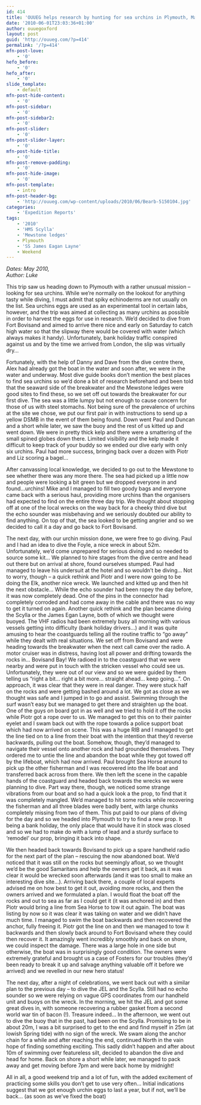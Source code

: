 ```yaml
---
id: 414
title: 'OUUEG helps research by hunting for sea urchins in Plymouth, May 2010'
date: '2010-06-01T23:03:36+01:00'
author: ouuegoxford
layout: post
guid: 'http://ouueg.com/?p=414'
permalink: '/?p=414'
mfn-post-love:
    - '0'
hefo_before:
    - '0'
hefo_after:
    - '0'
slide_template:
    - default
mfn-post-hide-content:
    - '0'
mfn-post-sidebar:
    - '0'
mfn-post-sidebar2:
    - '0'
mfn-post-slider:
    - '0'
mfn-post-slider-layer:
    - '0'
mfn-post-hide-title:
    - '0'
mfn-post-remove-padding:
    - '0'
mfn-post-hide-image:
    - '0'
mfn-post-template:
    - intro
mfn-post-header-bg:
    - 'http://ouueg.com/wp-content/uploads/2010/06/Bearb-5150104.jpg'
categories:
    - 'Expedition Reports'
tags:
    - '2010'
    - 'HMS Scylla'
    - 'Mewstone ledges'
    - Plymouth
    - 'SS James Eagan Layne'
    - Weekend
---
```


*Dates: May 2010,*  
 *Author: Luke*

This trip saw us heading down to Plymouth with a rather unusual mission – looking for sea urchins. While we’re normally on the lookout for anything tasty while diving, I must admit that spiky echinoderms are not usually on the list. Sea urchins eggs are used as an experimental tool in certain labs, however, and the trip was aimed at collecting as many urchins as possible in order to harvest the eggs for use in research. We’d decided to dive from Fort Bovisand and aimed to arrive there nice and early on Saturday to catch high water so that the slipway there would be covered with water (which always makes it handy). Unfortunately, bank holiday traffic conspired against us and by the time we arrived from London, the slip was virtually dry…

Fortunately, with the help of Danny and Dave from the dive centre there, Alex had already got the boat in the water and soon after, we were in the water and underway. Most dive guide books don’t mention the best places to find sea urchins so we’d done a bit of research beforehand and been told that the seaward side of the breakwater and the Mewstone ledges were good sites to find these, so we set off out towards the breakwater for our first dive. The sea was a little lumpy but not enough to cause concern for those of us with steel stomachs. Not being sure of the prevalence of urchins at the site we chose, we put our first pair in with instructions to send up a yellow DSMB in the event of them being found. Down went Paul and Duncan and a short while later, we saw the buoy and the rest of us kitted up and went down. We were in pretty thick kelp and there were a smattering of the small spined globes down there. Limited visibility and the kelp made it difficult to keep track of your buddy so we ended our dive early with only six urchins. Paul had more success, bringing back over a dozen with Piotr and Liz scoring a bagel…

After canvassing local knowledge, we decided to go out to the Mewstone to see whether there was any more there. The sea had picked up a little now and people were looking a bit green but we dropped everyone in and found…urchins! Mike and I managed to fill two goody bags and everyone came back with a serious haul, providing more urchins than the organisers had expected to find on the entire three day trip. We thought about stopping off at one of the local wrecks on the way back for a cheeky third dive but the echo sounder was misbehaving and we seriously doubted our ability to find anything. On top of that, the sea looked to be getting angrier and so we decided to call it a day and go back to Fort Bovisand.

The next day, with our urchin mission done, we were free to go diving. Paul and I had an idea to dive the Foyle, a nice wreck in about 52m. Unfortunately, we’d come unprepared for serious diving and so needed to source some kit… We planned to hire stages from the dive centre and head out there but on arrival at shore, found ourselves stumped. Paul had managed to leave his undersuit at the hotel and so wouldn’t be diving… Not to worry, though – a quick rethink and Piotr and I were now going to be doing the Elk, another nice wreck. We launched and kitted up and then hit the next obstacle… While the echo sounder had been ropey the day before, it was now completely dead. One of the pins in the connector had completely corroded and had come away in the cable and there was no way to get it turned on again. Another quick rethink and the plan became diving the Scylla or the James Egan Layne, both of which we thought were buoyed. The VHF radios had been extremely busy all morning with various vessels getting into difficulty (bank holiday drivers…) and it was quite amusing to hear the coastguards telling all the routine traffic to “go away” while they dealt with real situations. We set off from Bovisand and were heading towards the breakwater when the next call came over the radio. A motor cruiser was in distress, having lost all power and drifting towards the rocks in… Bovisand Bay! We radioed in to the coastguard that we were nearby and were put in touch with the stricken vessel who could see us. Unfortunately, they were out of our view and so we were guided by them telling us “right a bit… right a bit more… straight ahead… keep going…”. On approach, it was clear that they were in real danger. They were stuck half on the rocks and were getting bashed around a lot. We got as close as we thought was safe and I jumped in to go and assist. Swimming through the surf wasn’t easy but we managed to get there and straighten up the boat. One of the guys on board got in as well and we tried to hold it off the rocks while Piotr got a rope over to us. We managed to get this on to their painter eyelet and I swam back out with the rope towards a police support boat which had now arrived on scene. This was a huge RIB and I managed to get the line tied on to a line from their boat with the intention that they’d reverse backwards, pulling out the boat. Somehow, though, they’d managed to navigate their vessel onto another rock and had grounded themselves. They ordered me to untie the line and abandon the boat while they got towed off by the lifeboat, which had now arrived. Paul brought Sea Horse around to pick up the other fisherman and I was recovered into the life boat and transferred back across from there. We then left the scene in the capable hands of the coastguard and headed back towards the wrecks we were planning to dive. Part way there, though, we noticed some strange vibrations from our boat and so had a quick look a the prop, to find that it was completely mangled. We’d managed to hit some rocks while recovering the fisherman and all three blades were badly bent, with large chunks completely missing from two of them. This put paid to our plans of diving for the day and so we headed into Plymouth to try to find a new prop. It being a bank holiday, the only place that would have it in stock was closed and so we had to make do with a lump of lead and a sturdy surface to ‘remodel’ our prop, bringing it back into shape.

We then headed back towards Bovisand to pick up a spare handheld radio for the next part of the plan – rescuing the now abandoned boat. We’d noticed that it was still on the rocks but seemingly afloat, so we thought we’d be the good Samaritans and help the owners get it back, as it was clear it would be wrecked soon afterwards (and it was too small to make an interesting dive site…). Arriving back there, a couple of local experts advised me on how best to get it out, avoiding more rocks, and then the owners arrived and we formulated a plan. I would float the boat off the rocks and out to sea as far as I could get it (it was anchored in) and then Piotr would bring a line from Sea Horse to tow it out again. The boat was listing by now so it was clear it was taking on water and we didn’t have much time. I managed to swim the boat backwards and then recovered the anchor, fully freeing it. Piotr got the line on and then we managed to tow it backwards and then slowly back around to Fort Bovisand where they could then recover it. It amazingly went incredibly smoothly and back on shore, we could inspect the damage. There was a large hole in one side but otherwise, the boat was in surprisingly good condition. The owners were extremely grateful and brought us a case of Fosters for our troubles (they’d been ready to break it up and salvage anything valuable off it before we arrived) and we revelled in our new hero status!

The next day, after a night of celebrations, we went back out with a similar plan to the previous day – to dive the JEL and the Scylla. Still had no echo sounder so we were relying on vague GPS coordinates from our handheld unit and buoys on the wreck. In the morning, we hit the JEL and got some great dives in, with someone recovering a rubber gasket from a second world war tin of bacon (!). Treasure indeed… In the afternoon, we went out to dive the buoy that in the past, had been on the Scylla. Promising to be in about 20m, I was a bit surprised to get to the end and find myself in 25m (at lowish Spring tide) with no sign of the wreck. We swam along the anchor chain for a while and after reaching the end, continued North in the vain hope of finding something exciting. This sadly didn’t happen and after about 10m of swimming over featureless silt, decided to abandon the dive and head for home. Back on shore a short while later, we managed to pack away and get moving before 7pm and were back home by midnight!

All in all, a good weekend trip and a lot of fun, with the added excitement of practicing some skills you don’t get to use very often… Initial indications suggest that we got enough urchin eggs to last a year, but if not, we’ll be back… (as soon as we’ve fixed the boat)